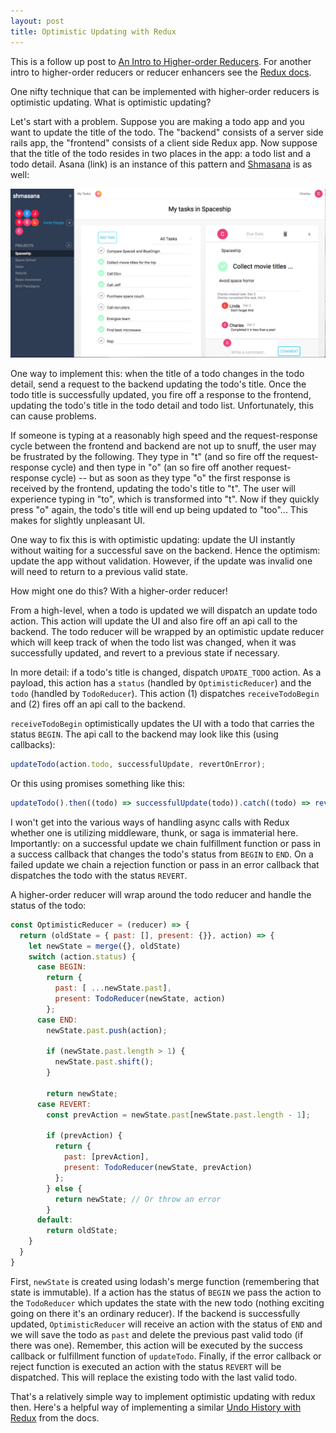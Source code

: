 ```yaml
---
layout: post
title: Optimistic Updating with Redux
---
```


This is a follow up post to [An Intro to Higher-order Reducers](https://calebomusic.github.io/2017/05/01/higher-order-reducers-redux.html). For another intro to higher-order reducers or reducer enhancers see the [Redux docs](http://redux.js.org/docs/recipes/reducers/ReusingReducerLogic.html).

One nifty technique that can be implemented with higher-order reducers is optimistic updating. What is optimistic updating?

Let's start with a problem. Suppose you are making a todo app and you want to update the title of the todo. The "backend" consists of a server side rails app, the "frontend" consists of a client side Redux app. Now suppose that the title of the todo resides in two places in the app: a todo list and a todo detail. Asana (link) is an instance of this pattern and [Shmasana](shmasana.herokuapp.com) is as well:

![Todo List / Todo Detail](https://github.com/calebomusic/Shmasana/blob/master/docs/screenshots/charles.png)

One way to implement this: when the title of a todo changes in the todo detail, send a request to the backend updating the todo's title. Once the todo title is successfully updated, you fire off a response to the frontend, updating the todo's title in the todo detail and todo list. Unfortunately, this can cause problems.

If someone is typing at a reasonably high speed and the request-response cycle between the frontend and backend are not up to snuff, the user may be frustrated by the following. They type in "t" (and so fire off the request-response cycle) and then type in "o" (an so fire off another request-response cycle) -- but as soon as they type "o" the first response is received by the frontend, updating the todo's title to "t". The user will experience typing in "to", which is transformed into "t". Now if they quickly press "o" again, the todo's title will end up being updated to "too"... This makes for slightly unpleasant UI.

One way to fix this is with optimistic updating: update the UI instantly without waiting for a successful save on the backend. Hence the optimism: update the app without validation. However, if the update was invalid one will need to return to a previous valid state.

How might one do this? With a higher-order reducer!

From a high-level, when a todo is updated we will dispatch an update todo action. This action will update the UI and also fire off an api call to the backend. The todo reducer will be wrapped by an optimistic update reducer which will keep track of when the todo list was changed, when it was successfully updated, and revert to a previous state if necessary.

In more detail: if a todo's title is changed, dispatch `UPDATE_TODO` action. As a payload, this action has a `status` (handled by `OptimisticReducer`) and the `todo` (handled by `TodoReducer`). This action (1) dispatches `receiveTodoBegin` and (2) fires off an api call to the backend.

`receiveTodoBegin` optimistically updates the UI with a todo that carries the status `BEGIN`. The api call to the backend may look like this (using callbacks):

```javascript
updateTodo(action.todo, successfulUpdate, revertOnError);
```
Or this using promises something like this:
```javascript
updateTodo().then((todo) => successfulUpdate(todo)).catch((todo) => revertOnError(todo))
```
I won't get into the various ways of handling async calls with Redux whether one is utilizing middleware, thunk, or saga is immaterial here. Importantly: on a successful update we chain fulfillment function or pass in a success callback that changes the todo's status from `BEGIN` to `END`. On a failed update we chain a rejection function or pass in an error callback that dispatches the todo with the status `REVERT`.

A higher-order reducer will wrap around the todo reducer and handle the status of the todo:

```javascript
const OptimisticReducer = (reducer) => {
  return (oldState = { past: [], present: {}}, action) => {
    let newState = merge({}, oldState)
    switch (action.status) {
      case BEGIN:
        return {
          past: [ ...newState.past],
          present: TodoReducer(newState, action)
        };
      case END:
        newState.past.push(action);

        if (newState.past.length > 1) {
          newState.past.shift();
        }

        return newState;
      case REVERT:
        const prevAction = newState.past[newState.past.length - 1];

        if (prevAction) {
          return {
            past: [prevAction],
            present: TodoReducer(newState, prevAction)
          };
        } else {
          return newState; // Or throw an error
        }
      default:
        return oldState;
    }
  }
}
```

First, `newState` is created using lodash's merge function (remembering that state is immutable). If a action has the status of `BEGIN` we pass the action to the `TodoReducer` which updates the state with the new todo (nothing exciting going on there it's an ordinary reducer). If the backend is successfully updated, `OptimisticReducer` will receive an action with the status of `END` and we will save the todo as `past` and delete the previous past valid todo (if there was one). Remember, this action will be executed by the success callback or fulfillment function of `updateTodo`. Finally, if the error callback or reject function is executed an action with the status `REVERT` will be dispatched. This will replace the existing todo with the last valid todo.

That's a relatively simple way to implement optimistic updating with redux then. Here's a helpful way of implementing a similar [Undo History with Redux](http://redux.js.org/docs/recipes/ImplementingUndoHistory.html) from the docs.
